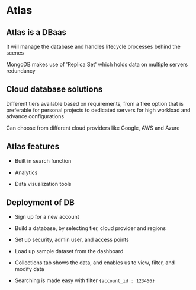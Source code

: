 # Atlas

## Atlas is a DBaas

It will manage the database and handles lifecycle processes behind the scenes

MongoDB makes use of 'Replica Set' which holds data on multiple servers redundancy

## Cloud database solutions

Different tiers available based on requirements, from a free option that is preferable for personal projects to dedicated servers for high workload and advance configurations

Can choose from different cloud providers like Google, AWS and Azure

## Atlas features

 - Built in search function

 - Analytics

 - Data visualization tools

## Deployment of DB

 - Sign up for a new account

 - Build a database, by selecting tier, cloud provider and regions

 - Set up security, admin user, and access points

 - Load up sample dataset from the dashboard

 - Collections tab shows the data, and enables us to view, filter, and modify data

 - Searching is made easy with filter `{account_id : 123456}`
